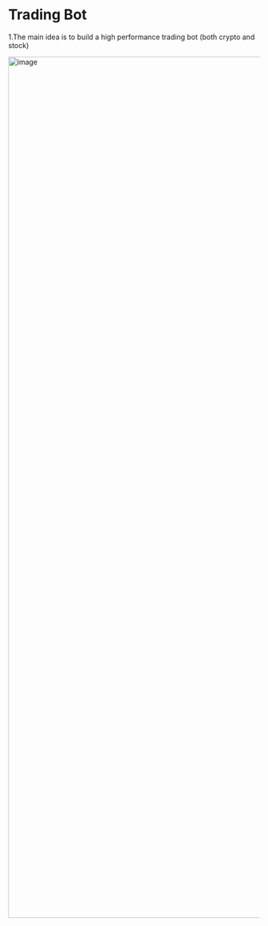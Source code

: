 
# Trading Bot
1.The main idea is to build a high performance trading bot (both crypto and stock)

<img width="2813" height="1722" alt="image" src="https://github.com/user-attachments/assets/cd567add-7875-4ad7-993a-49c67d5cf293" />



